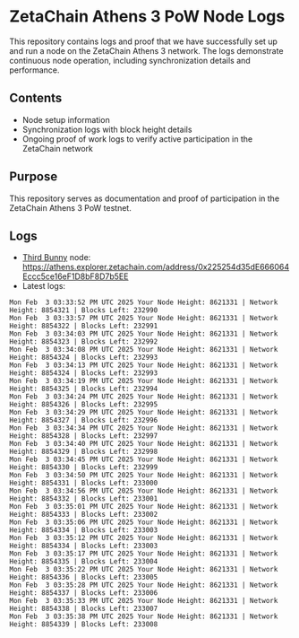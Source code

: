 # ZetaChain Athens 3 PoW Node Logs
This repository contains logs and proof that we have successfully set up and run a node on the ZetaChain Athens 3 network. The logs demonstrate continuous node operation, including synchronization details and performance.

## Contents
- Node setup information
- Synchronization logs with block height details
- Ongoing proof of work logs to verify active participation in the ZetaChain network

## Purpose
This repository serves as documentation and proof of participation in the ZetaChain Athens 3 PoW testnet.

## Logs

- [Third Bunny](https://thirdbunny.xyz/) node: https://athens.explorer.zetachain.com/address/0x225254d35dE666064Eccc5ce16eF1D8bF8D7b5EE
- Latest logs:
```
Mon Feb  3 03:33:52 PM UTC 2025 Your Node Height: 8621331 | Network Height: 8854321 | Blocks Left: 232990
Mon Feb  3 03:33:57 PM UTC 2025 Your Node Height: 8621331 | Network Height: 8854322 | Blocks Left: 232991
Mon Feb  3 03:34:03 PM UTC 2025 Your Node Height: 8621331 | Network Height: 8854323 | Blocks Left: 232992
Mon Feb  3 03:34:08 PM UTC 2025 Your Node Height: 8621331 | Network Height: 8854324 | Blocks Left: 232993
Mon Feb  3 03:34:13 PM UTC 2025 Your Node Height: 8621331 | Network Height: 8854324 | Blocks Left: 232993
Mon Feb  3 03:34:19 PM UTC 2025 Your Node Height: 8621331 | Network Height: 8854325 | Blocks Left: 232994
Mon Feb  3 03:34:24 PM UTC 2025 Your Node Height: 8621331 | Network Height: 8854326 | Blocks Left: 232995
Mon Feb  3 03:34:29 PM UTC 2025 Your Node Height: 8621331 | Network Height: 8854327 | Blocks Left: 232996
Mon Feb  3 03:34:34 PM UTC 2025 Your Node Height: 8621331 | Network Height: 8854328 | Blocks Left: 232997
Mon Feb  3 03:34:40 PM UTC 2025 Your Node Height: 8621331 | Network Height: 8854329 | Blocks Left: 232998
Mon Feb  3 03:34:45 PM UTC 2025 Your Node Height: 8621331 | Network Height: 8854330 | Blocks Left: 232999
Mon Feb  3 03:34:50 PM UTC 2025 Your Node Height: 8621331 | Network Height: 8854331 | Blocks Left: 233000
Mon Feb  3 03:34:56 PM UTC 2025 Your Node Height: 8621331 | Network Height: 8854332 | Blocks Left: 233001
Mon Feb  3 03:35:01 PM UTC 2025 Your Node Height: 8621331 | Network Height: 8854333 | Blocks Left: 233002
Mon Feb  3 03:35:06 PM UTC 2025 Your Node Height: 8621331 | Network Height: 8854334 | Blocks Left: 233003
Mon Feb  3 03:35:12 PM UTC 2025 Your Node Height: 8621331 | Network Height: 8854334 | Blocks Left: 233003
Mon Feb  3 03:35:17 PM UTC 2025 Your Node Height: 8621331 | Network Height: 8854335 | Blocks Left: 233004
Mon Feb  3 03:35:22 PM UTC 2025 Your Node Height: 8621331 | Network Height: 8854336 | Blocks Left: 233005
Mon Feb  3 03:35:28 PM UTC 2025 Your Node Height: 8621331 | Network Height: 8854337 | Blocks Left: 233006
Mon Feb  3 03:35:33 PM UTC 2025 Your Node Height: 8621331 | Network Height: 8854338 | Blocks Left: 233007
Mon Feb  3 03:35:38 PM UTC 2025 Your Node Height: 8621331 | Network Height: 8854339 | Blocks Left: 233008
```
